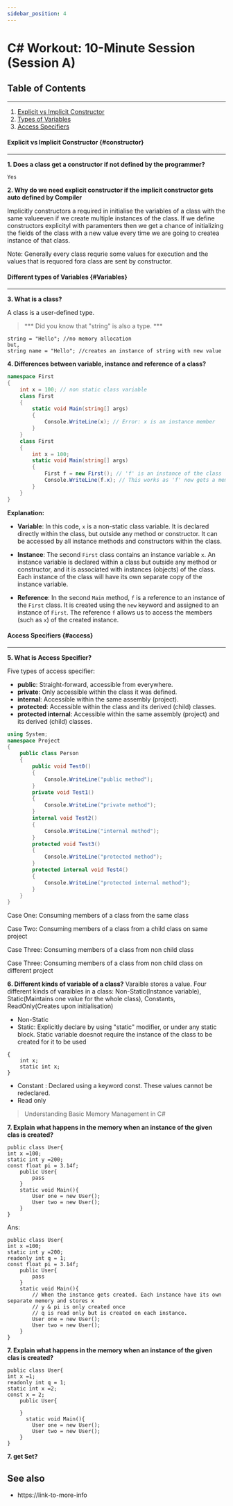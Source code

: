 ```yaml
---
sidebar_position: 4
---
```


# C# Workout: 10-Minute Session (Session A) 

## Table of Contents
----

  1. [Explicit vs Implicit Constructor](#constructor)
  1. [Types of Variables](#Variables)
  1. [Access Specifiers](#access)
 

#### Explicit vs Implicit Constructor {#constructor}
---

**1. Does a class get a constructor if not defined by the programmer?**
    
    Yes

**2. Why do we need explicit constructor if the implicit constructor gets auto defined by Compiler**

Implicitly constructors a required in initialise the variables of a class with the same valueeven if we create multiple instances of the class. If we define constructors explicityl with paramenters then we get a chance of initializing the fields of the class with a new value every time we are going to createa instance of that class. 

Note: Generally every class requrie some values for execution and the values that is requored fora class are sent by constructor.

#### Different types of Variables {#Variables}
---

**3. What is a class?**

A class is a user-defined type.
> *** Did you know that "string" is also a type. ***
```
string = "Hello"; //no memory allocation
but,
string name = "Hello"; //creates an instance of string with new value
```

**4. Differences between variable, instance and reference of a class?**

```csharp
namespace First
{
    int x = 100; // non static class variable
    class First
    {
        static void Main(string[] args)
        {
            Console.WriteLine(x); // Error: x is an instance member
        }
    }
    class First
    {
        int x = 100; 
        static void Main(string[] args)
        {
            First f = new First(); // 'f' is an instance of the class
            Console.WriteLine(f.x); // This works as 'f' now gets a memory
        }
    }
}
```
**Explanation:**

- **Variable**: In this code, `x` is a non-static class variable. It is declared directly within the class, but outside any method or constructor. It can be accessed by all instance methods and constructors within the class.

- **Instance**: The second `First` class contains an instance variable `x`. An instance variable is declared within a class but outside any method or constructor, and it is associated with instances (objects) of the class. Each instance of the class will have its own separate copy of the instance variable.

- **Reference**: In the second `Main` method, `f` is a reference to an instance of the `First` class. It is created using the `new` keyword and assigned to an instance of `First`. The reference `f` allows us to access the members (such as `x`) of the created instance.




#### Access Specifiers {#access}
---
**5. What is Access Specifier?**

Five types of access specifier:
- **public**: Straight-forward, accessible from everywhere.
- **private**: Only accessible within the class it was defined.
- **internal**: Accessible within the same assembly (project).
- **protected**: Accessible within the class and its derived (child) classes.
- **protected internal**: Accessible within the same assembly (project) and its derived (child) classes.

```csharp
using System;
namespace Project
{
	public class Person
	{
        public void Test0()
        {
            Console.WriteLine("public method");
        }
        private void Test1()
        {
            Console.WriteLine("private method");
        }
        internal void Test2()
        {
            Console.WriteLine("internal method");
        }
        protected void Test3()
        {
            Console.WriteLine("protected method");
        }
        protected internal void Test4()
        {
            Console.WriteLine("protected internal method");
        }
    }
}

```

Case One: Consuming members of a class from the same class

Case Two: Consuming members of a class from a child class on same project

Case Three: Consuming members of a class from non child class

Case Three: Consuming members of a class from non child class on different project

**6. Different kinds of variable of a class?**
Varaible stores a value. Four different kinds of varaibles in a class:
Non-Static(Instance variable), Static(Maintains one value for the whole class), Constants, ReadOnly(Creates upon initialisation)

- Non-Static
- Static: Explicitly declare by using "static" modifier, or under any static block.
Static variable doesnot require the instance of the class to be created for it to be used
```
{
    int x;
    static int x;
}
```
- Constant : Declared using a keyword const. These values cannot be redeclared. 
- Read only

> Understanding Basic Memory Management in C# 

**7. Explain what happens in the memory when an instance of the given clas is created?**

```
public class User{
int x =100;
static int y =200;
const float pi = 3.14f;
    public User{
        pass
    }
    static void Main(){
        User one = new User();
        User two = new User();
    }
}
```

Ans:
```
public class User{
int x =100;
static int y =200;
readonly int q = 1;
const float pi = 3.14f;
    public User{
        pass
    }
    static void Main(){
        // When the instance gets created. Each instance have its own separate memory and stores x
        // y & pi is only created once
        // q is read only but is created on each instance.
        User one = new User(); 
        User two = new User(); 
    }
}
```

**7. Explain what happens in the memory when an instance of the given clas is created?**

```
public class User{
int x =1;
readonly int q = 1;
static int x =2;
const x = 2;
    public User{

    }
      static void Main(){
        User one = new User();
        User two = new User();
    }
}
```

**7. get Set?**


## See also

* https://link-to-more-info